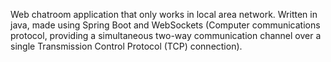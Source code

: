 Web chatroom application that only works in local area network.
Written in java, made using Spring Boot and WebSockets (Computer communications protocol, providing a simultaneous two-way communication channel over a single Transmission Control Protocol (TCP) connection).
